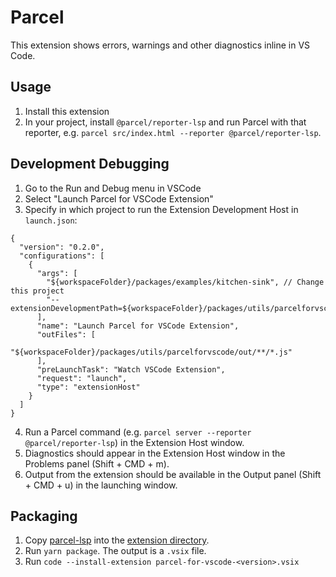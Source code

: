 # Parcel

This extension shows errors, warnings and other diagnostics inline in VS Code.

## Usage

1. Install this extension
2. In your project, install `@parcel/reporter-lsp` and run Parcel with that reporter, e.g. `parcel src/index.html --reporter @parcel/reporter-lsp`.

## Development Debugging

1. Go to the Run and Debug menu in VSCode
2. Select "Launch Parcel for VSCode Extension"
3. Specify in which project to run the Extension Development Host in `launch.json`:

```
{
  "version": "0.2.0",
  "configurations": [
    {
      "args": [
        "${workspaceFolder}/packages/examples/kitchen-sink", // Change this project
        "--extensionDevelopmentPath=${workspaceFolder}/packages/utils/parcelforvscode"
      ],
      "name": "Launch Parcel for VSCode Extension",
      "outFiles": [
        "${workspaceFolder}/packages/utils/parcelforvscode/out/**/*.js"
      ],
      "preLaunchTask": "Watch VSCode Extension",
      "request": "launch",
      "type": "extensionHost"
    }
  ]
}
```

4. Run a Parcel command (e.g. `parcel server --reporter @parcel/reporter-lsp`) in the Extension Host window.
5. Diagnostics should appear in the Extension Host window in the Problems panel (Shift + CMD + m).
6. Output from the extension should be available in the Output panel (Shift + CMD + u) in the launching window.

## Packaging

1. Copy [parcel-lsp](../parcel-lsp/) into the [extension directory](./).
2. Run `yarn package`. The output is a `.vsix` file.
3. Run `code --install-extension parcel-for-vscode-<version>.vsix`
